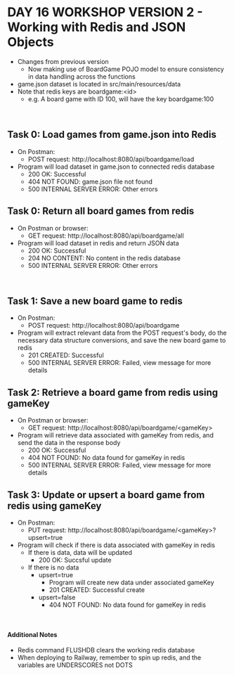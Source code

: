 # DAY 16 WORKSHOP VERSION 2 - Working with Redis and JSON Objects

- Changes from previous version
    - Now making use of BoardGame POJO model to ensure consistency in data handling across the functions
- game.json dataset is located in src/main/resources/data
- Note that redis keys are boardgame:&lt;id&gt;
    - e.g. A board game with ID 100, will have the key boardgame:100


<br>


## Task 0: Load games from game.json into Redis
- On Postman:
    - POST request: http://localhost:8080/api/boardgame/load
- Program will load dataset in game.json to connected redis database
    - 200 OK: Successful
    - 404 NOT FOUND: game.json file not found
    - 500 INTERNAL SERVER ERROR: Other errors

## Task 0: Return all board games from redis
- On Postman or browser:
    - GET request: http://localhost:8080/api/boardgame/all
- Program will load dataset in redis and return JSON data
    - 200 OK: Successful
    - 204 NO CONTENT: No content in the redis database
    - 500 INTERNAL SERVER ERROR: Other errors


<br>


## Task 1: Save a new board game to redis
- On Postman:
    - POST request: http://localhost:8080/api/boardgame
- Program will extract relevant data from the POST request's body, do the necessary data structure conversions, and save the new board game to redis
    - 201 CREATED: Successful
    - 500 INTERNAL SERVER ERROR: Failed, view message for more details

## Task 2: Retrieve a board game from redis using gameKey
- On Postman or browser:
    - GET request: http://localhost:8080/api/boardgame/&lt;gameKey&gt;
- Program will retrieve data associated with gameKey from redis, and send the data in the response body
    - 200 OK: Successful
    - 404 NOT FOUND: No data found for gameKey in redis
    - 500 INTERNAL SERVER ERROR: Failed, view message for more details

## Task 3: Update or upsert a board game from redis using gameKey
- On Postman:
    - PUT request: http://localhost:8080/api/boardgame/&lt;gameKey&gt;?upsert=true
- Program will check if there is data associated with gameKey in redis
    - If there is data, data will be updated
        - 200 OK: Succsful update
    - If there is no data
        - upsert=true
            - Program will create new data under associated gameKey
            - 201 CREATED: Successful create
        - upsert=false
            - 404 NOT FOUND: No data found for gameKey in redis


<br>

#### Additional Notes
- Redis command FLUSHDB clears the working redis database
- When deploying to Railway, remember to spin up redis, and the variables are UNDERSCORES not DOTS